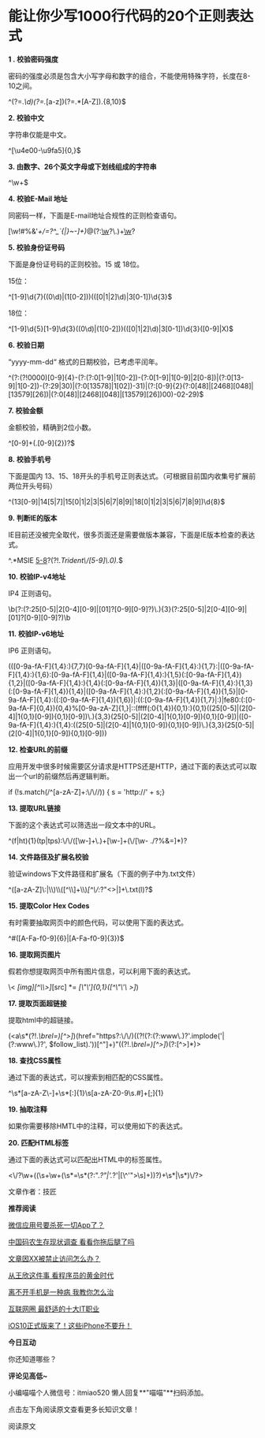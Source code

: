 # 能让你少写1000行代码的20个正则表达式

**1 . 校验密码强度**

密码的强度必须是包含大小写字母和数字的组合，不能使用特殊字符，长度在8-10之间。

^(?=.*\\d)(?=.*[a-z])(?=.*[A-Z]).{8,10}$

**2. 校验中文**

字符串仅能是中文。

^[\\u4e00-\\u9fa5]{0,}$

**3. 由数字、26个英文字母或下划线组成的字符串**

^\\w+$

**4. 校验E-Mail 地址**

同密码一样，下面是E-mail地址合规性的正则检查语句。

[\\w!#$%&'*+/=?^_`{|}~-]+(?:\\.[\\w!#$%&'*+/=?^_`{|}~-]+)*@(?:[\\w](?:[\\w-]*[\\w])?\\.)+[\\w](?:[\\w-]*[\\w])?

**5. 校验身份证号码**

下面是身份证号码的正则校验。15 或 18位。

15位：

^[1-9]\\d{7}((0\\d)|(1[0-2]))(([0|1|2]\\d)|3[0-1])\\d{3}$

18位：

^[1-9]\\d{5}[1-9]\\d{3}((0\\d)|(1[0-2]))(([0|1|2]\\d)|3[0-1])\\d{3}([0-9]|X)$

**6. 校验日期**

“yyyy-mm-dd“ 格式的日期校验，已考虑平闰年。

^(?:(?!0000)[0-9]{4}-(?:(?:0[1-9]|1[0-2])-(?:0[1-9]|1[0-9]|2[0-8])|(?:0[13-9]|1[0-2])-(?:29|30)|(?:0[13578]|1[02])-31)|(?:[0-9]{2}(?:0[48]|[2468][048]|[13579][26])|(?:0[48]|[2468][048]|[13579][26])00)-02-29)$

**7. 校验金额**

金额校验，精确到2位小数。

^[0-9]+(.[0-9]{2})?$

**8. 校验手机号**

下面是国内 13、15、18开头的手机号正则表达式。（可根据目前国内收集号扩展前两位开头号码）

^(13[0-9]|14[5|7]|15[0|1|2|3|5|6|7|8|9]|18[0|1|2|3|5|6|7|8|9])\\d{8}$

**9. 判断IE的版本**

IE目前还没被完全取代，很多页面还是需要做版本兼容，下面是IE版本检查的表达式。

^.*MSIE [5-8](?:\\.[0-9]+)?(?!.*Trident\\/[5-9]\\.0).*$

**10. 校验IP-v4地址**

IP4 正则语句。

\\b(?:(?:25[0-5]|2[0-4][0-9]|[01]?[0-9][0-9]?)\\.){3}(?:25[0-5]|2[0-4][0-9]|[01]?[0-9][0-9]?)\\b

**11. 校验IP-v6地址**

IP6 正则语句。

(([0-9a-fA-F]{1,4}:){7,7}[0-9a-fA-F]{1,4}|([0-9a-fA-F]{1,4}:){1,7}:|([0-9a-fA-F]{1,4}:){1,6}:[0-9a-fA-F]{1,4}|([0-9a-fA-F]{1,4}:){1,5}(:[0-9a-fA-F]{1,4}){1,2}|([0-9a-fA-F]{1,4}:){1,4}(:[0-9a-fA-F]{1,4}){1,3}|([0-9a-fA-F]{1,4}:){1,3}(:[0-9a-fA-F]{1,4}){1,4}|([0-9a-fA-F]{1,4}:){1,2}(:[0-9a-fA-F]{1,4}){1,5}|[0-9a-fA-F]{1,4}:((:[0-9a-fA-F]{1,4}){1,6})|:((:[0-9a-fA-F]{1,4}){1,7}|:)|fe80:(:[0-9a-fA-F]{0,4}){0,4}%[0-9a-zA-Z]{1,}|::(ffff(:0{1,4}){0,1}:){0,1}((25[0-5]|(2[0-4]|1{0,1}[0-9]){0,1}[0-9])\\.){3,3}(25[0-5]|(2[0-4]|1{0,1}[0-9]){0,1}[0-9])|([0-9a-fA-F]{1,4}:){1,4}:((25[0-5]|(2[0-4]|1{0,1}[0-9]){0,1}[0-9])\\.){3,3}(25[0-5]|(2[0-4]|1{0,1}[0-9]){0,1}[0-9]))

**12. 检查URL的前缀**

应用开发中很多时候需要区分请求是HTTPS还是HTTP，通过下面的表达式可以取出一个url的前缀然后再逻辑判断。

if (!s.match(/^[a-zA-Z]+:\\/\\//)) { s = 'http://' + s;}

**13. 提取URL链接**

下面的这个表达式可以筛选出一段文本中的URL。

^(f|ht){1}(tp|tps):\\/\\/([\\w-]+\\.)+[\\w-]+(\\/[\\w- ./?%&=]*)?

**14. 文件路径及扩展名校验**

验证windows下文件路径和扩展名（下面的例子中为.txt文件）

^([a-zA-Z]\\:|\\\\)\\\\([^\\\\]+\\\\)*[^\\/:*?"<>|]+\\.txt(l)?$

**15. 提取Color Hex Codes**

有时需要抽取网页中的颜色代码，可以使用下面的表达式。

^#([A-Fa-f0-9]{6}|[A-Fa-f0-9]{3})$

**16. 提取网页图片**

假若你想提取网页中所有图片信息，可以利用下面的表达式。

\\< *[img][^\\\\>]*[src] *= *[\\"\\']{0,1}([^\\"\\'\\ >]*)

**17. 提取页面超链接**

提取html中的超链接。

(<a\\s*(?!.*\\brel=)[^>]*)(href="https?:\\/\\/)((?!(?:(?:www\\.)?'.implode('|(?:www\\.)?', $follow_list).'))[^"]+)"((?!.*\\brel=)[^>]*)(?:[^>]*)>

**18. 查找CSS属性**

通过下面的表达式，可以搜索到相匹配的CSS属性。

^\\s*[a-zA-Z\\-]+\\s*[:]{1}\\s[a-zA-Z0-9\\s.#]+[;]{1}

**19. 抽取注释**

如果你需要移除HMTL中的注释，可以使用如下的表达式。

<!--(.*?)-->

**20. 匹配HTML标签**

通过下面的表达式可以匹配出HTML中的标签属性。

<\\/?\\w+((\\s+\\w+(\\s*=\\s*(?:".*?"|'.*?'|[\\^'">\\s]+))?)+\\s*|\\s*)\\/?>

文章作者：技匠

**推荐阅读**

[微信应用号要杀死一切App了？](http://mp.weixin.qq.com/s?__biz=MjM5OTM4NDMyMg==&mid=2650044434&idx=1&sn=4f3f02a169987b4b6651b38a11981def&chksm=bf3c9c7f884b15690c3db822f03ab1b9ebe96b351452927fd261fb6f2b6700cc872af5f84a55&scene=21#wechat_redirect)

[中国码农生存现状调查 看看你拖后腿了吗](http://mp.weixin.qq.com/s?__biz=MjM5OTM4NDMyMg==&mid=2650044363&idx=1&sn=59ffce9e0fa3aa0ada40214038910bf5&scene=21#wechat_redirect)

[文章因XX被禁止访问怎么办？](http://mp.weixin.qq.com/s?__biz=MjM5OTM4NDMyMg==&mid=2650044369&idx=1&sn=b2f4b2adafd420e87c1cb08e9e5abde4&scene=21#wechat_redirect)

[从王欣这件事 看程序员的黄金时代](http://mp.weixin.qq.com/s?__biz=MjM5OTM4NDMyMg==&mid=2650044407&idx=1&sn=3f779bd8d096be4dda8e752fd3ae5034&scene=21#wechat_redirect)

[离不开手机是一种病 我教你怎么治](http://mp.weixin.qq.com/s?__biz=MjM5OTM4NDMyMg==&mid=2650044373&idx=1&sn=0d8cad1bb3c34aebef25a8824efadd28&scene=21#wechat_redirect)

[互联网圈 最舒适的十大IT职业](http://mp.weixin.qq.com/s?__biz=MjM5OTM4NDMyMg==&mid=2650044401&idx=1&sn=f0f385cfa394751e2444e9663dc8c0ee&scene=21#wechat_redirect)

[iOS10正式版来了！这些iPhone不要升！](http://mp.weixin.qq.com/s?__biz=MjM5OTM4NDMyMg==&mid=2650044399&idx=1&sn=f4d32153cdb951f0d1215fa798e05bc8&scene=21#wechat_redirect)

**今日互动**

你还知道哪些？

**评论见高低~**

小编喵喵个人微信号：itmiao520 懒人回复**"喵喵"**扫码添加。

点击左下角阅读原文查看更多长知识文章！

阅读原文
